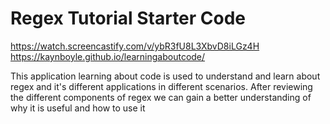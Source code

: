 # Regex Tutorial Starter Code

https://watch.screencastify.com/v/ybR3fU8L3XbvD8iLGz4H
https://kaynboyle.github.io/learningaboutcode/

This application learning about code is used to understand and learn about regex and it's different applications in different scenarios. After reviewing the different components of regex we can gain a better understanding of why it is useful and how to use it 

